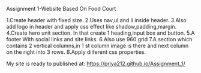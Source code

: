 Assignment 1-Website Based On Food Court

  1.Create header with fixed size.
  2.Uses nav,ul and li inside header.
  3.Also add logo in header and apply css effect like shadow,padding,margin.
  4.Create hero unit section. In that create 1 heading,input box and button.
  5.A footer With social links and site links.
  6.Also use 960 grid
  7.A section which contains 2 vertical columns,in 1 st column image is there and next column on the right into 3 rows.
  8.Apply diiferent css properties.

My site is ready to published at:   https://priya212.github.io/Assignment_1/
